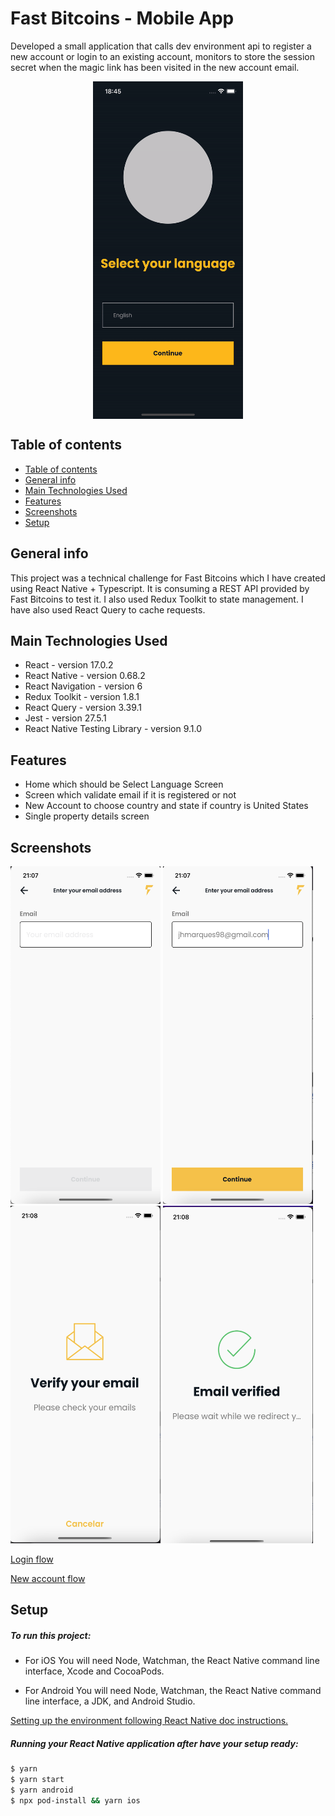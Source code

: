 # Fast Bitcoins - Mobile App
  Developed a small application that calls dev environment api to register a new account or login to an existing account, monitors to store the session secret when the magic link has been visited in the new account email.


<img src="assets/screenshots/new-user.gif" 
alt="Gif Register Flow" width="240" height="540" style="display: block; margin: 0 auto"/>



## Table of contents

  - [Table of contents](#table-of-contents)
  - [General info](#general-info)
  - [Main Technologies Used](#main-technologies-used)
  - [Features](#features)
  - [Screenshots](#screenshots)
  - [Setup](#setup)

## General info
This project was a technical challenge for Fast Bitcoins which I have created using React Native + Typescript. It is consuming a REST API provided by Fast Bitcoins to test it. I also used Redux Toolkit to state management. I have also used React Query to cache requests. 
	
## Main Technologies Used
- React - version 17.0.2
- React Native - version 0.68.2
- React Navigation - version 6
- Redux Toolkit - version 1.8.1
- React Query - version 3.39.1
- Jest - version 27.5.1
- React Native Testing Library - version 9.1.0

## Features

- Home which should be Select Language Screen
- Screen which validate email if it is registered or not
- New Account to choose country and state if country is United States
- Single property details screen

## Screenshots


<p float="left">
<img src="assets/screenshots/invalid-email.png" 
alt="invalid-email" width="240" height="540" />
<img src="assets/screenshots/typed-correct-email.png" 
alt="typed-correct-email" width="240" height="540" />
<img src="assets/screenshots/pending-email.png" 
alt="pending-email" width="240" height="540" />
<img src="assets/screenshots/verified-email.png" 
alt="verified-email" width="240" height="540" />
</p>

[Login flow](https://1drv.ms/v/s!Aq8pBcuu11X8lnXbmqJQy2rS6J27?e=5sgfdl)

[New account flow](https://1drv.ms/v/s!Aq8pBcuu11X8lnbmECJ0EebVwrk8?e=Uvj9pv)


	
## Setup

##### To run this project:

-  For iOS
You will need Node, Watchman, the React Native command line interface, Xcode and CocoaPods.

-  For Android
You will need Node, Watchman, the React Native command line interface, a JDK, and Android Studio.

[Setting up the environment following React Native doc instructions.](https://reactnative.dev/docs/environment-setup) 


##### Running your React Native application after have your setup ready: 

```bash
$ yarn 
$ yarn start
$ yarn android
$ npx pod-install && yarn ios
```
